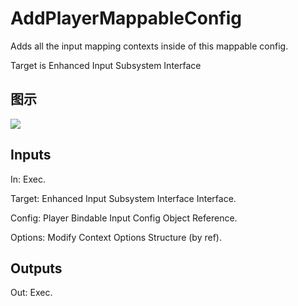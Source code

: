 # AddPlayerMappableConfig

Adds all the input mapping contexts inside of this mappable config.

Target is Enhanced Input Subsystem Interface

## 图示

![]($-20221218-19284713.png)

## Inputs

In: Exec.

Target: Enhanced Input Subsystem Interface Interface.

Config: Player Bindable Input Config Object Reference.

Options: Modify Context Options Structure (by ref).  

## Outputs

Out: Exec.

